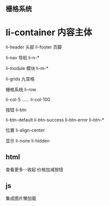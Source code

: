 ## 栅格系统
# li-container 内容主体
li-header 头部
li-footer 页脚

li-nav 导航
li-n-*


li-module 模块
li-m-*

li-grids 九宫格


栅格系统
li-row

li-col-5
……
li-col-100

按钮
li-btn

li-btn-default
li-btn-success
li-btn-error
li-btn-*

位置
li-align-center

显示
li-none
li-hidden

html
--------------------------------------------------------------------------------

查看更多--收起
价格加减按钮

js
--------------------------------------------------------------------------------
集成图片懒加载
